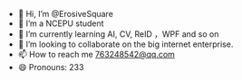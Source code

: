 - 👋 Hi, I’m @ErosiveSquare
- 👀 I’m a NCEPU student
- 🌱 I’m currently learning AI, CV, ReID ，WPF and so on
- 💞️ I’m looking to collaborate on the big internet enterprise.
- 📫 How to reach me 763248542@qq.com
- 😄 Pronouns: 233
